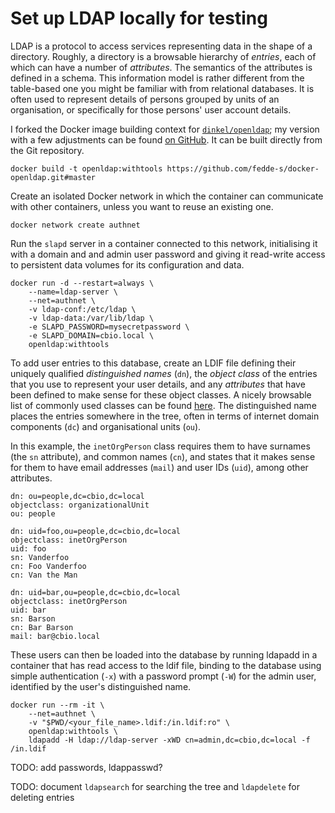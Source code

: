 # Set up LDAP locally for testing #

LDAP is a protocol to access services representing data in the shape
of a directory. Roughly, a directory is a browsable hierarchy of
_entries_, each of which can have a number of _attributes_. The
semantics of the attributes is defined in a schema. This information
model is rather different from the table-based one you might be
familiar with from relational databases. It is often used to represent
details of persons grouped by units of an organisation, or
specifically for those persons' user account details.

I forked the Docker image building context for
[`dinkel/openldap`](https://hub.docker.com/r/dinkel/openldap/);
my version with a few adjustments can be found
[on GitHub](https://github.com/fedde-s/docker-openldap/tree/master).
It can be built directly from the Git repository.

```shell
docker build -t openldap:withtools https://github.com/fedde-s/docker-openldap.git#master
```

Create an isolated Docker network in which the container can
communicate with other containers, unless you want to reuse an
existing one.

```shell
docker network create authnet
```

Run the `slapd` server in a container connected to this network,
initialising it with a domain and and admin user password and giving
it read-write access to persistent data volumes for its configuration
and data.

```shell
docker run -d --restart=always \
    --name=ldap-server \
    --net=authnet \
    -v ldap-conf:/etc/ldap \
    -v ldap-data:/var/lib/ldap \
    -e SLAPD_PASSWORD=mysecretpassword \
    -e SLAPD_DOMAIN=cbio.local \
    openldap:withtools
```

To add user entries to this database, create an LDIF file defining
their uniquely qualified _distinguished names_ (`dn`), the _object
class_ of the entries that you use to represent your user details,
and any _attributes_ that have been defined to make sense for these
object classes. A nicely browsable list of commonly used classes can
be found [here](http://www.zytrax.com/books/ldap/ape/). The
distinguished name places the entries somewhere in the tree, often in
terms of internet domain components (`dc`) and organisational units
(`ou`).

In this example, the `inetOrgPerson` class requires them to have
surnames (the `sn` attribute), and common names (`cn`), and states
that it makes sense for them to have email addresses (`mail`) and user
IDs (`uid`), among other attributes.

```ldif
dn: ou=people,dc=cbio,dc=local
objectclass: organizationalUnit
ou: people

dn: uid=foo,ou=people,dc=cbio,dc=local
objectclass: inetOrgPerson
uid: foo
sn: Vanderfoo
cn: Foo Vanderfoo
cn: Van the Man

dn: uid=bar,ou=people,dc=cbio,dc=local
objectclass: inetOrgPerson
uid: bar
sn: Barson
cn: Bar Barson
mail: bar@cbio.local
```

These users can then be loaded into the database by running ldapadd in
a container that has read access to the ldif file, binding to the
database using simple authentication (`-x`) with a password prompt
(`-W`) for the admin user, identified by the user's distinguished
name.

```shell
docker run --rm -it \
    --net=authnet \
    -v "$PWD/<your_file_name>.ldif:/in.ldif:ro" \
    openldap:withtools \
    ldapadd -H ldap://ldap-server -xWD cn=admin,dc=cbio,dc=local -f /in.ldif
```

TODO: add passwords, ldappasswd?

TODO: document `ldapsearch` for searching the tree and `ldapdelete` for deleting entries
